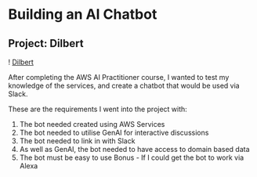 # Building an AI Chatbot
## Project: Dilbert
! [Dilbert]([http://url/to/img.png](https://i0.wp.com/morfema.press/wp-content/uploads/2022/10/Dilbert.jpg?w=2560&ssl=1))


After completing the AWS AI Practitioner course, I wanted to test my knowledge of the services, and create a chatbot that would be used via Slack. 

These are the requirements I went into the project with:
1. The bot needed created using AWS Services
2. The bot needed to utilise GenAI for interactive discussions
3. The bot needed to link in with Slack
4. As well as GenAI, the bot needed to have access to domain based data
5. The bot must be easy to use
Bonus - If I could get the bot to work via Alexa
